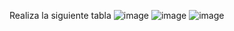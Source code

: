Realiza la siguiente tabla
![image](https://user-images.githubusercontent.com/91554777/169586934-f3e46432-cad2-4304-9f02-5e01f2ea2651.png)
![image](https://user-images.githubusercontent.com/103137328/169634498-cbcb11a6-4156-4bfc-b72a-416719a66b8f.png)
![image](https://user-images.githubusercontent.com/103137328/169634502-2b84be07-d873-4e52-888c-249d16de38ee.png)

